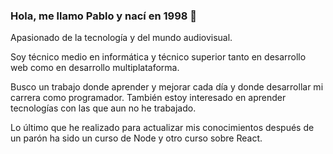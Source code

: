 ### Hola, me llamo Pablo y nací en 1998 👋

Apasionado de la tecnología y del mundo audiovisual.

Soy técnico medio en informática y técnico superior tanto en desarrollo web como en desarrollo multiplataforma.

Busco un trabajo donde aprender y mejorar cada día y donde desarrollar mi carrera como programador. También estoy interesado en aprender tecnologías con las que aun no he trabajado.

Lo último que he realizado para actualizar mis conocimientos después de un parón ha sido un curso de Node y otro curso sobre React.
